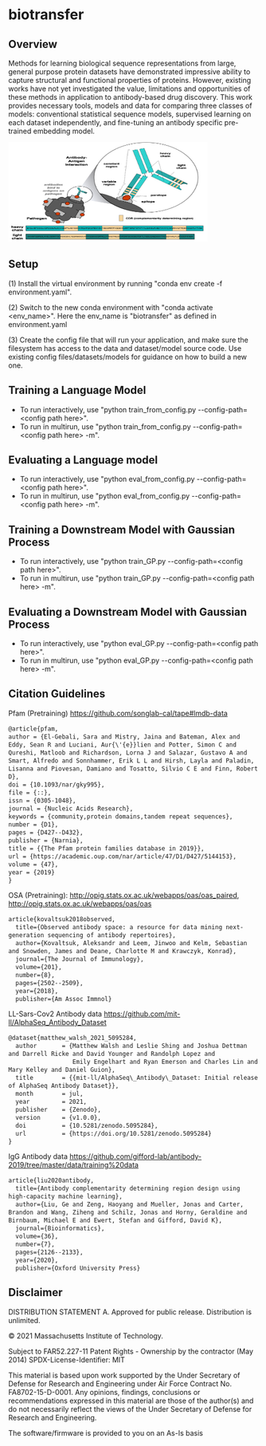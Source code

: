 # biotransfer

## Overview
Methods for learning biological sequence representations from large, general purpose protein datasets have demonstrated impressive ability to capture structural and functional properties of proteins. However, existing works have not yet investigated the value, limitations and opportunities of these methods in application to antibody-based drug discovery. This work provides necessary tools, models and data for comparing three classes of models: conventional statistical sequence models, supervised learning on each dataset independently, and fine-tuning an antibody specific pre-trained embedding model. 

<img src="https://github.com/AIforGreatGood/biotransfer/blob/test/images/antibody_edited.png" width="400" height="200">

## Setup
(1) Install the virtual environment by running "conda env create -f environment.yaml".  

(2) Switch to the new conda environment with "conda activate <env_name>". Here the env_name is "biotransfer" as defined in environment.yaml

(3) Create the config file that will run your application, and make sure the filesystem has access to the data and dataset/model source code. Use existing config files/datasets/models for guidance on how to build a new one. 

## Training a Language Model
- To run interactively, use "python train_from_config.py --config-path=\<config path here\>".  
- To run in multirun, use "python train_from_config.py --config-path=\<config path here\> -m".  
  
## Evaluating a Language model
- To run interactively, use "python eval_from_config.py --config-path=\<config path here\>".  
- To run in multirun, use "python eval_from_config.py --config-path=\<config path here\> -m". 

## Training a Downstream Model with Gaussian Process
- To run interactively, use "python train_GP.py --config-path=\<config path here\>".  
- To run in multirun, use "python train_GP.py --config-path=\<config path here\> -m". 

## Evaluating a Downstream Model with Gaussian Process
- To run interactively, use "python eval_GP.py --config-path=\<config path here\>".  
- To run in multirun, use "python eval_GP.py --config-path=\<config path here\> -m". 

## Citation Guidelines

Pfam (Pretraining) https://github.com/songlab-cal/tape#lmdb-data
```
@article{pfam,
author = {El-Gebali, Sara and Mistry, Jaina and Bateman, Alex and Eddy, Sean R and Luciani, Aur{\'{e}}lien and Potter, Simon C and Qureshi, Matloob and Richardson, Lorna J and Salazar, Gustavo A and Smart, Alfredo and Sonnhammer, Erik L L and Hirsh, Layla and Paladin, Lisanna and Piovesan, Damiano and Tosatto, Silvio C E and Finn, Robert D},
doi = {10.1093/nar/gky995},
file = {::},
issn = {0305-1048},
journal = {Nucleic Acids Research},
keywords = {community,protein domains,tandem repeat sequences},
number = {D1},
pages = {D427--D432},
publisher = {Narnia},
title = {{The Pfam protein families database in 2019}},
url = {https://academic.oup.com/nar/article/47/D1/D427/5144153},
volume = {47},
year = {2019}
}
```

OSA (Pretraining): http://opig.stats.ox.ac.uk/webapps/oas/oas_paired, http://opig.stats.ox.ac.uk/webapps/oas/oas
```
article{kovaltsuk2018observed,
  title={Observed antibody space: a resource for data mining next-generation sequencing of antibody repertoires},
  author={Kovaltsuk, Aleksandr and Leem, Jinwoo and Kelm, Sebastian and Snowden, James and Deane, Charlotte M and Krawczyk, Konrad},
  journal={The Journal of Immunology},
  volume={201},
  number={8},
  pages={2502--2509},
  year={2018},
  publisher={Am Assoc Immnol}
```

LL-Sars-Cov2 Antibody data https://github.com/mit-ll/AlphaSeq_Antibody_Dataset
```
@dataset{matthew_walsh_2021_5095284,
  author       = {Matthew Walsh and Leslie Shing and Joshua Dettman and Darrell Ricke and David Younger and Randolph Lopez and
                  Emily Engelhart and Ryan Emerson and Charles Lin and Mary Kelley and Daniel Guion},
  title        = {{mit-ll/AlphaSeq\_Antibody\_Dataset: Initial release of AlphaSeq Antibody Dataset}},
  month        = jul,
  year         = 2021,
  publisher    = {Zenodo},
  version      = {v1.0.0},
  doi          = {10.5281/zenodo.5095284},
  url          = {https://doi.org/10.5281/zenodo.5095284}
}
```

IgG Antibody data https://github.com/gifford-lab/antibody-2019/tree/master/data/training%20data
```
article{liu2020antibody,
  title={Antibody complementarity determining region design using high-capacity machine learning},
  author={Liu, Ge and Zeng, Haoyang and Mueller, Jonas and Carter, Brandon and Wang, Ziheng and Schilz, Jonas and Horny, Geraldine and Birnbaum, Michael E and Ewert, Stefan and Gifford, David K},
  journal={Bioinformatics},
  volume={36},
  number={7},
  pages={2126--2133},
  year={2020},
  publisher={Oxford University Press}
```

## Disclaimer

DISTRIBUTION STATEMENT A. Approved for public release. Distribution is unlimited.

© 2021 Massachusetts Institute of Technology.

Subject to FAR52.227-11 Patent Rights - Ownership by the contractor (May 2014)
SPDX-License-Identifier: MIT

This material is based upon work supported by the Under Secretary of Defense for Research and Engineering under Air Force Contract No. FA8702-15-D-0001. Any opinions, findings, conclusions or recommendations expressed in this material are those of the author(s) and do not necessarily reflect the views of the Under Secretary of Defense for Research and Engineering.

The software/firmware is provided to you on an As-Is basis
